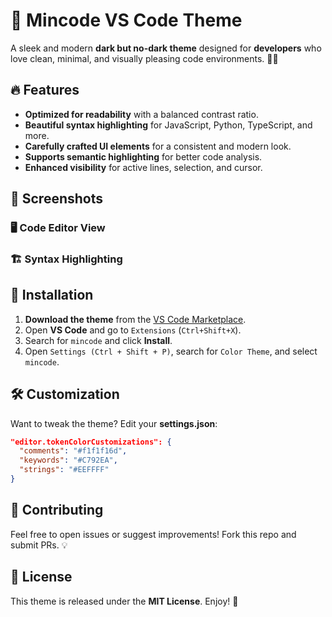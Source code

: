 # 🌙 Mincode VS Code Theme

A sleek and modern **dark but no-dark theme** designed for **developers** who love clean, minimal, and visually pleasing code environments. 🎨✨

## 🔥 Features
- **Optimized for readability** with a balanced contrast ratio.
- **Beautiful syntax highlighting** for JavaScript, Python, TypeScript, and more.
- **Carefully crafted UI elements** for a consistent and modern look.
- **Supports semantic highlighting** for better code analysis.
- **Enhanced visibility** for active lines, selection, and cursor.

## 📸 Screenshots
### 🖥️ **Code Editor View**
<!-- ![Editor Preview](images/editor-preview.png) -->

### 🏗 **Syntax Highlighting**
<!-- ![Syntax Preview](images/syntax-preview.png) -->

## 🚀 Installation
1. **Download the theme** from the [VS Code Marketplace](https://marketplace.visualstudio.com/).
2. Open **VS Code** and go to `Extensions` (`Ctrl+Shift+X`).
3. Search for `mincode` and click **Install**.
4. Open `Settings (Ctrl + Shift + P)`, search for `Color Theme`, and select `mincode`.

## 🛠️ Customization
Want to tweak the theme? Edit your **settings.json**:
```json
"editor.tokenColorCustomizations": {
  "comments": "#f1f1f16d",
  "keywords": "#C792EA",
  "strings": "#EEFFFF"
}
```

## 🤝 Contributing
Feel free to open issues or suggest improvements! Fork this repo and submit PRs. 💡

## 📜 License
This theme is released under the **MIT License**. Enjoy! 🎨

